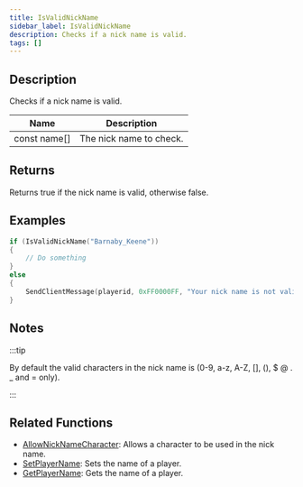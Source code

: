 ```yaml
---
title: IsValidNickName
sidebar_label: IsValidNickName
description: Checks if a nick name is valid.
tags: []
---
```


<VersionWarn version='omp v1.1.0.2612' />

## Description

Checks if a nick name is valid.

| Name         | Description                                                 |
| ------------ | ----------------------------------------------------------- |
| const name[] | The nick name to check.                                     |

## Returns

Returns true if the nick name is valid, otherwise false.

## Examples

```c
if (IsValidNickName("Barnaby_Keene"))
{
    // Do something
}
else
{
    SendClientMessage(playerid, 0xFF0000FF, "Your nick name is not valid.");
}
```

## Notes

:::tip

By default the valid characters in the nick name is (0-9, a-z, A-Z, [], (), \$ @ . \_ and = only).

:::

## Related Functions

- [AllowNickNameCharacter](AllowNickNameCharacter): Allows a character to be used in the nick name.
- [SetPlayerName](SetPlayerName): Sets the name of a player.
- [GetPlayerName](GetPlayerName): Gets the name of a player.
